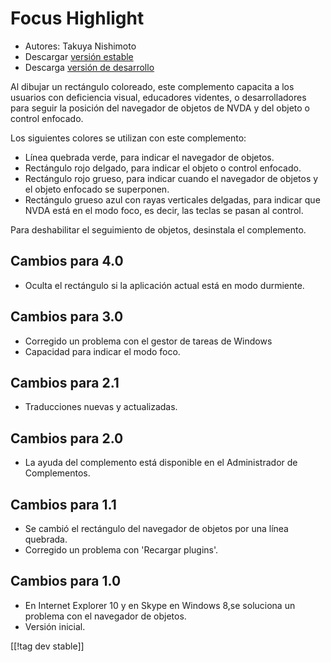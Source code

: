 # Focus Highlight #

* Autores: Takuya Nishimoto
* Descargar [versión estable][2]
* Descarga [versión de desarrollo][1]

Al dibujar un rectángulo coloreado, este complemento capacita a los usuarios
con deficiencia visual, educadores videntes, o desarrolladores para seguir
la posición del navegador de objetos de NVDA y del objeto o control
enfocado.

Los siguientes colores se utilizan con este complemento:

* Línea quebrada verde, para indicar el navegador de objetos.
* Rectángulo rojo delgado, para indicar el objeto o control enfocado.
* Rectángulo rojo grueso, para indicar cuando el navegador de objetos y el
  objeto enfocado se superponen.
* Rectángulo grueso azul con rayas verticales delgadas, para indicar que
  NVDA está en el modo foco, es decir, las teclas se pasan al control.

Para deshabilitar el seguimiento de objetos, desinstala el complemento.

## Cambios para 4.0 ##

* Oculta el rectángulo si la aplicación actual está en modo durmiente.

## Cambios para 3.0 ##

* Corregido un problema  con el gestor de tareas de Windows
* Capacidad para indicar el modo foco.

## Cambios para 2.1 ##

* Traducciones nuevas y actualizadas.

## Cambios para 2.0 ##

* La ayuda del complemento está disponible en el Administrador de
  Complementos.

## Cambios para 1.1 ##

* Se cambió el rectángulo del navegador de objetos por  una línea quebrada.
* Corregido un problema  con 'Recargar plugins'.

## Cambios para 1.0 ##

* En Internet Explorer 10 y en Skype en Windows 8,se soluciona un problema
  con el navegador de objetos.
* Versión inicial.


[[!tag dev stable]]

[1]: http://addons.nvda-project.org/files/get.php?file=fh-dev

[2]: http://addons.nvda-project.org/files/get.php?file=fh
